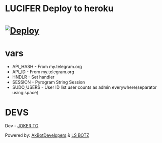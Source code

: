 # LUCIFER Deploy to heroku

# [![Deploy](https://www.herokucdn.com/deploy/button.svg)](https://heroku.com/deploy?template=https://github.com/Akbotmakersnew/LuciferVCbot)

# vars
* API_HASH - From my.telegram.org
* API_ID   - From my.telegram.org
* HNDLR    - Set handler
* SESSION  - Pyrogram String Session
* SUDO_USERS - User ID list user counts as admin everywhere(separator using space)

# DEVS

Dev - [JOKER TG](https://t.me/IAM_A_JOKER)

Powered by: [AkBotDevelopers](https://t.me/Ak_Bot_SupportGroup) & [LS BOTZ](https://t.me/Ls_Supportz)

